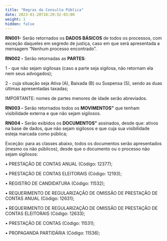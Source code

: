 ```yaml
---
title: "Regras da Consulta Pública"
date: 2023-01-20T10:29:52-03:00
weight: 1
hidden: false
---
```


**RN001-** Serão retornados os **DADOS BÁSICOS** de todos os processos, com exceção daqueles em segredo de justiça, caso em que será apresentada a mensagem “Nenhum processo encontrado”. 

**RN002 -** Serão retornadas as **PARTES**:

1 - que não sejam sigilosas (caso a parte seja sigilosa, não retornam ela nem seus advogados); 

2 - cuja situação seja Ativa (A), Baixada (B) ou Suspensa (S), sendo as duas últimas apresentadas taxadas;
    
IMPORTANTE: nomes de partes menores de idade serão abreviados.

**RN003 -** Serão retornados todos os **MOVIMENTOS"** que tenham visibilidade externa e que não sejam sigilosos.

**RN004 -** Serão exibidos os **DOCUMENTOS"** assinados, desde que: ativos na base de dados, que não sejam sigilosos e que cuja sua visibilidade esteja marcada como pública;
        
Exceção: para as classes abaixo, todos os documentos serão apresentados (mesmo os não públicos), desde que o documento ou o processo não sejam sigilosos:

• PRESTAÇÃO DE CONTAS ANUAL (Código: 12377);

• PRESTAÇÃO DE CONTAS ELEITORAIS (Código: 12193);

• REGISTRO DE CANDIDATURA (Código: 11532);

• REQUERIMENTO DE REGULARIZAÇÃO DE OMISSÃO DE PRESTAÇÃO DE CONTAS ANUAL (Código: 12631);

• REQUERIMENTO DE REGULARIZAÇÃO DE OMISSÃO DE PRESTAÇÃO DE CONTAS ELEITORAIS (Código: 12633);

• PRESTAÇÃO DE CONTAS (Código: 11531);

• PROPAGANDA PARTIDÁRIA (Código: 11536);

